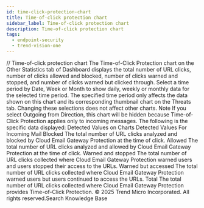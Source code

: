 ```yaml
---
id: time-click-protection-chart
title: Time-of-click protection chart
sidebar_label: Time-of-click protection chart
description: Time-of-click protection chart
tags:
  - endpoint-security
  - trend-vision-one
---
```


/*<![CDATA[*/ $('#title').html($('meta[name=map-description]').attr('content')); /*]]>*/ Time-of-click protection chart The Time-of-Click Protection chart on the Other Statistics tab of Dashboard displays the total number of URL clicks, number of clicks allowed and blocked, number of clicks warned and stopped, and number of clicks warned but clicked through. Select a time period by Date, Week or Month to show daily, weekly or monthly data for the selected time period. The specified time period only affects the data shown on this chart and its corresponding thumbnail chart on the Threats tab. Changing these selections does not affect other charts. Note If you select Outgoing from Direction, this chart will be hidden because Time-of-Click Protection applies only to incoming messages. The following is the specific data displayed: Detected Values on Charts Detected Values For Incoming Mail Blocked The total number of URL clicks analyzed and blocked by Cloud Email Gateway Protection at the time of click. Allowed The total number of URL clicks analyzed and allowed by Cloud Email Gateway Protection at the time of click. Warned and stopped The total number of URL clicks collected where Cloud Email Gateway Protection warned users and users stopped their access to the URLs. Warned but accessed The total number of URL clicks collected where Cloud Email Gateway Protection warned users but users continued to access the URLs. Total The total number of URL clicks collected where Cloud Email Gateway Protection provides Time-of-Click Protection. © 2025 Trend Micro Incorporated. All rights reserved.Search Knowledge Base